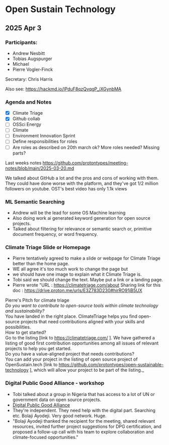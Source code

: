 # Open Sustain Technology

## 2025 Apr 3

### Participants:
- Andrew Nesbitt
- Tobias  Augspurger
- Michael
- Pierre Vogler-Finck

Secretary: Chris Harris

Also see: https://hackmd.io/lPduF8qzQvqgP_iXGynbMA

### Agenda and Notes
- [x] Climate Triage
- [x] Github collab
- [ ] OSSci Energy
- [ ] Climate
- [ ] Environment Innovation Sprint
- [ ] Define responsibilities for roles
- [ ] Are roles as described on 20th march ok? More roles needed? Missing parts?

Last weeks notes https://github.com/protontypes/meeting-notes/blob/main/2025-03-20.md

We talked about GitHub a lot and the pros and cons of working with them. 
They could have done worse with the platform, and they've got 1/2 million followers on youtube. OST's best video has only 1.1k views

### ML Semantic Searching
- Andrew will be the lead for some OS Machine learning 
- Also doing work ai generated keyword generation for open source projects.
- Talked about filtering for relevance or semantic search or, primitive document frequency, or word frequency.

### Climate Triage Slide or Homepage
- Pierre tentatively agreed to make a slide or webpage for Climate Triage better than the home page.
- WE all agree it's too much work to change the page but 
- we should have one image to explain what it Climate Triage is. 
- Tobi said we should change the text. Maybe put a link or a landing page. 
- Pierre wrote "URL : https://climatetriage.com/about
Sharing link for this doc : https://drive.proton.me/urls/E3Z783D230#hirRO91jB5UX

Pierre's Pitch for climate triage  
_Do you want to contribute to open-source tools within climate technology and sustainability?_  
You have landed in the right place. ClimateTriage helps you find open-source projects that need contributions aligned with your skills and possibilities.  
How to get started?  
Go to the listing [link to https://climatetriage.com/ ]. We have gathered a listing of good first contribution opportunities among all issues of relevant projects to help you get started.  
Do you have a value-aligned project that needs contributions?  
You can add your project in the listing of open source project of OpenSustain.tech [link to https://github.com/protontypes/open-sustainable-technology ], which will allow your project to be part of the listing._

### Digital Public Good Alliance - workshop
- Tobi talked about a group in Nigeria that has access to a lot of UN or government data on open source projects.
- [Digital Public Good Alliance](https://www.digitalpublicgoods.net/who-we-are)
- They're independent. They need help with the digital part. Searching etc.  Bolaji Ayodeji. Very good network. Huge. 
- "Bolaji Ayodeji thanked the recipient for the meeting, shared relevant resources, invited further project suggestions for DPG certification, and proposed a follow-up call with his team to explore collaboration and climate-focused opportunities."








